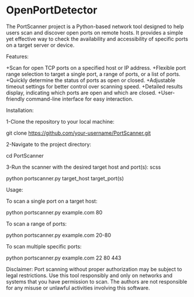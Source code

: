 # OpenPortDetector
The PortScanner project is a Python-based network tool designed to help users scan and discover open ports on remote hosts. It provides a simple yet effective way to check the availability and accessibility of specific ports on a target server or device. 

Features:

+Scan for open TCP ports on a specified host or IP address.
+Flexible port range selection to target a single port, a range of ports, or a list of ports.
+Quickly determine the status of ports as open or closed.
+Adjustable timeout settings for better control over scanning speed.
+Detailed results display, indicating which ports are open and which are closed.
+User-friendly command-line interface for easy interaction.

Installation:

1-Clone the repository to your local machine:

git clone https://github.com/your-username/PortScanner.git

2-Navigate to the project directory:

cd PortScanner

3-Run the scanner with the desired target host and port(s):
scss

python portscanner.py target_host target_port(s)

Usage:

To scan a single port on a target host:

python portscanner.py example.com 80

To scan a range of ports:

python portscanner.py example.com 20-80

To scan multiple specific ports:

python portscanner.py example.com 22 80 443

Disclaimer:
Port scanning without proper authorization may be subject to legal restrictions. Use this tool responsibly and only on networks and systems that you have permission to scan. The authors are not responsible for any misuse or unlawful activities involving this software.
